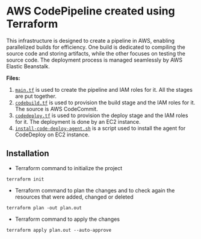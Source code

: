 # AWS CodePipeline created using Terraform
This infrastructure is designed to create a pipeline in AWS, enabling parallelized builds for efficiency. One build is dedicated to compiling the source code and storing artifacts, while the other focuses on testing the source code. The deployment process is managed seamlessly by AWS Elastic Beanstalk.

**Files:**
1. [`main.tf`](https://github.com/Sebastianutcn/pipeline-terraform/blob/main/main.tf) is used to create the pipeline and IAM roles for it. All the stages are put together.
2. [`codebuild.tf`](https://github.com/Sebastianutcn/pipeline-terraform/blob/main/codebuild.tf) is used to provision the build stage and the IAM roles for it. The source is AWS CodeCommit.
3. [`codedeploy.tf`](https://github.com/Sebastianutcn/pipeline-terraform/blob/main/codedeploy.tf) is used to provision the deploy stage and the IAM roles for it. The deployment is done by an EC2 instance.
4. [`install-code-deploy-agent.sh`](https://github.com/Sebastianutcn/pipeline-terraform/blob/main/install-code-deploy-agent.sh) is a script used to install the agent for CodeDeploy on EC2 instance.

## Installation
- Terraform command to initialize the project
```
terraform init
```
* Terraform command to plan the changes and to check again the resources that were added, changed or deleted
```
terraform plan -out plan.out
```
- Terraform command to apply the changes
```
terraform apply plan.out --auto-approve
```
